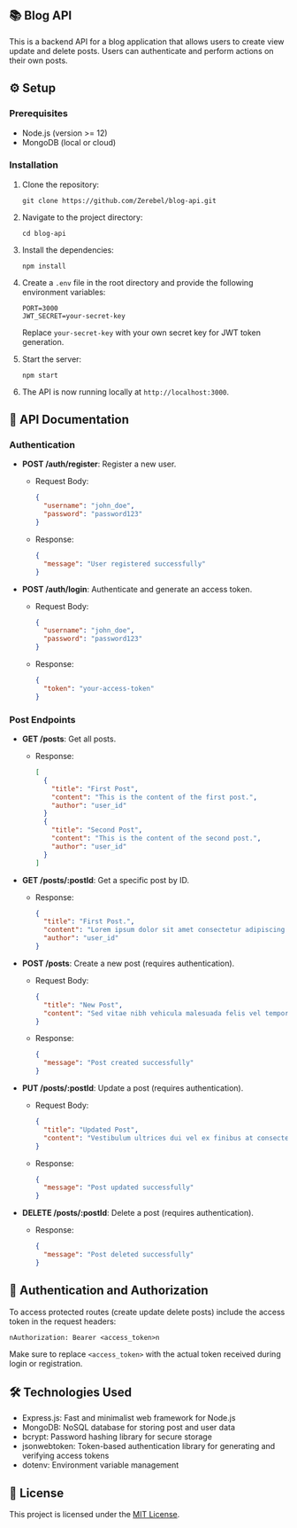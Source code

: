 ## 📚 Blog API

This is a backend API for a blog application that allows users to create view update and delete posts. Users can authenticate and perform actions on their own posts.

## ⚙️ Setup

### Prerequisites

- Node.js (version >= 12)
- MongoDB (local or cloud)

### Installation

1. Clone the repository:

   ```shell
   git clone https://github.com/Zerebel/blog-api.git
   ```

2. Navigate to the project directory:

   ```shell
   cd blog-api
   ```

3. Install the dependencies:

   ```shell
   npm install
   ```

4. Create a `.env` file in the root directory and provide the following environment variables:

   ```plaintext
   PORT=3000
   JWT_SECRET=your-secret-key
   ```

   Replace `your-secret-key` with your own secret key for JWT token generation.

5. Start the server:

   ```shell
   npm start
   ```

6. The API is now running locally at `http://localhost:3000`.

## 📖 API Documentation

### Authentication

- **POST /auth/register**: Register a new user.

  - Request Body:

    ```json
    {
      "username": "john_doe",
      "password": "password123"
    }
    ```

  - Response:

    ```json
    {
      "message": "User registered successfully"
    }
    ```

- **POST /auth/login**: Authenticate and generate an access token.

  - Request Body:

    ```json
    {
      "username": "john_doe",
      "password": "password123"
    }
    ```

  - Response:

    ```json
    {
      "token": "your-access-token"
    }
    ```

### Post Endpoints

- **GET /posts**: Get all posts.

  - Response:

    ```json
    [
      {
        "title": "First Post",
        "content": "This is the content of the first post.",
        "author": "user_id"
      }
      {
        "title": "Second Post",
        "content": "This is the content of the second post.",
        "author": "user_id"
      }
    ]
    ```

- **GET /posts/:postId**: Get a specific post by ID.

  - Response:

    ```json
    {
      "title": "First Post.",
      "content": "Lorem ipsum dolor sit amet consectetur adipiscing elit.",
      "author": "user_id"
    }
    ```

- **POST /posts**: Create a new post (requires authentication).

  - Request Body:

    ```json
    {
      "title": "New Post",
      "content": "Sed vitae nibh vehicula malesuada felis vel tempor ipsum."
    }
    ```

  - Response:

    ```json
    {
      "message": "Post created successfully"
    }
    ```

- **PUT /posts/:postId**: Update a post (requires authentication).

  - Request Body:

    ```json
    {
      "title": "Updated Post",
      "content": "Vestibulum ultrices dui vel ex finibus at consectetur mauris maximus."
    }
    ```

  - Response:

    ```json
    {
      "message": "Post updated successfully"
    }
    ```

- **DELETE /posts/:postId**: Delete a post (requires authentication).

  - Response:

    ```json
    {
      "message": "Post deleted successfully"
    }
    ```

## 🔐 Authentication and Authorization

To access protected routes (create update delete posts) include the access token in the request headers:

`nAuthorization: Bearer <access_token>n`

Make sure to replace `<access_token>` with the actual token received during login or registration.

## 🛠️ Technologies Used

- Express.js: Fast and minimalist web framework for Node.js
- MongoDB: NoSQL database for storing post and user data
- bcrypt: Password hashing library for secure storage
- jsonwebtoken: Token-based authentication library for generating and verifying access tokens
- dotenv: Environment variable management

## 📜 License

This project is licensed under the [MIT License](LICENSE).
